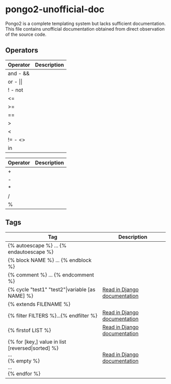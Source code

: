 # pongo2-unofficial-doc
Pongo2 is a complete templating system but lacks sufficient documentation. This file contains unofficial documentation obtained from direct observation of the source code.

## Operators

Operator | Description
---------|-------------
and - &&   |
or - \|\|    |
! - not |
<=       |
\>=       |
== |
\>  |
<  |
!= - <\> |
in |

Operator | Description
---------|------------
\+ |
\- |
\* |
/ |
% |

## Tags

Tag | Description
----|------------
{% autoescape %} ...  {% endautoescape %} |
{% block NAME %} ... {% endblock %} |
{% comment %} ... {% endcomment %} |
{% cycle "test1" "test2"\|variable \[as NAME] %} | <a href="https://docs.djangoproject.com/en/3.2/ref/templates/builtins/#cycle" target="_blank" >Read in Django documentation</a>
{% extends FILENAME %} | 
{% filter FILTERS %}...{% endfilter %} | [Read in Django documentation](https://docs.djangoproject.com/en/3.2/ref/templates/builtins/#filter)
{% firstof LIST %} | [Read in Django documentation](https://docs.djangoproject.com/en/3.2/ref/templates/builtins/#firstof)
{% for \[key,] value in list \[reversed\|sorted] %}<br> ... <br>{% empty %}<br> ... <br>{% endfor %} | [Read in Django documentation](https://docs.djangoproject.com/en/3.2/ref/templates/builtins/#for)
